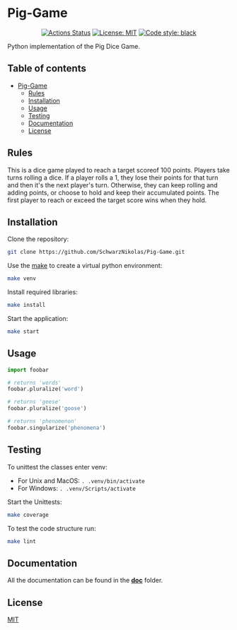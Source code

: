 
# Pig-Game
<p align="center">
<a href="https://github.com/SchwarzNikolas/Pig-Game/actions"><img alt="Actions Status" src="https://github.com/SchwarzNikolas/Pig-Game/actions/workflows/python-app.yml/badge.svg"></a>
<a href="https://github.com/psf/black/blob/main/LICENSE"><img alt="License: MIT" src="https://black.readthedocs.io/en/stable/_static/license.svg"></a>
<a href="https://github.com/psf/black"><img alt="Code style: black" src="https://img.shields.io/badge/code%20style-black-000000.svg"></a>
</p>
Python implementation of the Pig Dice Game.

## Table of contents
- [Pig-Game](#pig-game)
   * [Rules](#rules)
   * [Installation](#installation)
   * [Usage](#usage)
   * [Testing](#testing)
   * [Documentation](#documentation)
   * [License](#license)

## Rules
This is a dice game played to reach a target scoreof 100 points.
Players take turns rolling a dice.
If a player rolls a 1, they lose their points for that turn and then it's the next player's turn.
Otherwise, they can keep rolling and adding points, or choose to hold and keep their accumulated points.
The first player to reach or exceed the target score wins when they hold.

## Installation

Clone the repository:
```bash
git clone https://github.com/SchwarzNikolas/Pig-Game.git
```
Use the [make](https://www.gnu.org/software/make/) to create a virtual python environment:
```bash
make venv
```
Install required libraries:
```bash
make install
```
Start the application:
```bash
make start
```

## Usage

```python
import foobar

# returns 'words'
foobar.pluralize('word')

# returns 'geese'
foobar.pluralize('goose')

# returns 'phenomenon'
foobar.singularize('phenomena')
```

## Testing

To unittest the classes enter venv:
 - For Unix and MacOS:
  ```. .venv/bin/activate```
  - For Windows:
  ```. .venv/Scripts/activate```

Start the Unittests:
```bash
make coverage
```

To test the code structure run:
```bash
make lint
```

## Documentation
All the documentation can be found in the **[doc](https://github.com/SchwarzNikolas/Pig-Game/tree/main/doc)** folder.

## License

[MIT](https://choosealicense.com/licenses/mit/)
